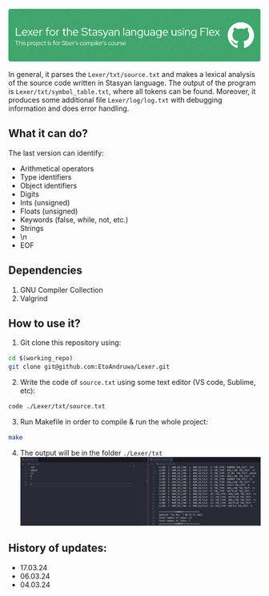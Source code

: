 ![Screenshot](header.png)

In general, it parses the `Lexer/txt/source.txt` and makes a lexical analysis of the source code written in Stasyan language. The output of the program is `Lexer/txt/symbol_table.txt`, where all tokens can be found. Moreover, it produces some additional file `Lexer/log/log.txt` with debugging information and does error handling.

## What it can do?
The last version can identify:
* Arithmetical operators
* Type identifiers
* Object identifiers
* Digits
* Ints (unsigned) 
* Floats (unsigned) 
* Keywords (false, while, not, etc.) 
* Strings
* \n 
* EOF

## Dependencies
1. GNU Compiler Collection
2. Valgrind

## How to use it?
1. Git clone this repository using:
```bash 
cd $(working_repo)
git clone git@github.com:EtoAndruwa/Lexer.git 
```
2. Write the code of `source.txt` using some text editor (VS code, Sublime, etc):
```bash
code ./Lexer/txt/source.txt
```
3. Run Makefile in order to compile & run the whole project:
```bash
make
```
4. The output will be in the folder `./Lexer/txt`
![Screenshot](output_exmpl.png)

## History of updates:
* 17.03.24
* 06.03.24
* 04.03.24